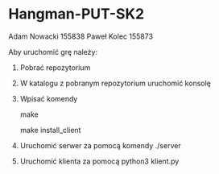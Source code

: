 # Hangman-PUT-SK2
Adam Nowacki 155838 Paweł Kolec 155873

Aby uruchomić grę należy:

1. Pobrać repozytorium

2. W katalogu z pobranym repozytorium uruchomić konsolę

3. Wpisać komendy

    make
  
    make install_client
  
4. Uruchomić serwer za pomocą komendy ./server

5. Uruchomić klienta za pomocą python3 klient.py

